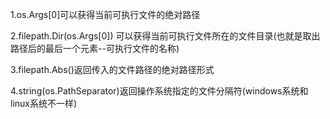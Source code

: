 1.os.Args[0]可以获得当前可执行文件的绝对路径

2.filepath.Dir(os.Args[0]) 可以获得当前可执行文件所在的文件目录(也就是取出路径后的最后一个元素--可执行文件的名称)

3.filepath.Abs()返回传入的文件路径的绝对路径形式

4.string(os.PathSeparator)返回操作系统指定的文件分隔符(windows系统和linux系统不一样)